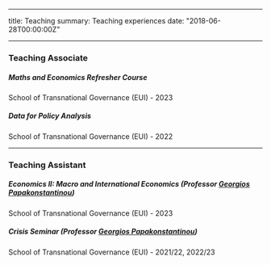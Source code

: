 ---
title: Teaching
summary: Teaching experiences
date: "2018-06-28T00:00:00Z"


  
----------------
### Teaching Associate
##### Maths and Economics Refresher Course
School of Transnational Governance (EUI) - 2023 
##### Data for Policy Analysis 
School of Transnational Governance (EUI) - 2022 
<!-- Designed and delivered this 12-hour mandatory crash course for 1st year Master’s students, covering basic statistical concepts, methodological and philosophical challenges when working with data, distributions, regression analysis (Ordinary Least Squares, logit/probit), Difference-in-Differences, Randomized Control Trials  -->

----------------
### Teaching Assistant

##### Economics II: Macro and International Economics (Professor [Georgios Papakonstantinou](https://www.eui.eu/people?id=georgios-papakonstantinou))
School of Transnational Governance (EUI) - 2023

##### Crisis Seminar (Professor [Georgios Papakonstantinou](https://www.eui.eu/people?id=georgios-papakonstantinou))
School of Transnational Governance (EUI) - 2021/22, 2022/23

